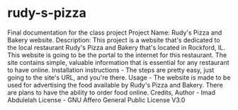 # rudy-s-pizza
Final documentation for the class project
Project Name: Rudy's Pizza and Bakery website.
Description: This project is a website that's dedicated to the local restaurant Rudy's Pizza and Bakery that's located in Rockford, IL. This website is going to be the portal to the internet for this restaurant. The site contains simple, valuable information that is essential for any restaurant to have online.
Installation instructions - The steps are pretty easy, just going to the site's URL, and you're there.
Usage - The website is made to be used for advertising the food available by Rudy's Pizza and Bakery. There are plans to have the ability to order food online.
Credits, Author - Imad Abdulelah
License - GNU Affero General Public License V3.0
